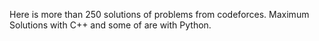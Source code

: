 Here is more than 250 solutions of problems from codeforces.
Maximum Solutions with C++ and some of are with Python.
